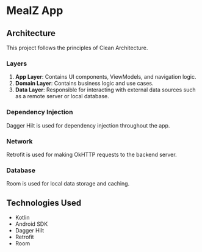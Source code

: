 # MealZ App

## Architecture
This project follows the principles of Clean Architecture.

### Layers
1. **App Layer**: Contains UI components, ViewModels, and navigation logic.
2. **Domain Layer**: Contains business logic and use cases.
3. **Data Layer**: Responsible for interacting with external data sources such as a remote server or local database.

### Dependency Injection
Dagger Hilt is used for dependency injection throughout the app.

### Network
Retrofit is used for making OkHTTP requests to the backend server.

### Database
Room is used for local data storage and caching.

## Technologies Used
- Kotlin
- Android SDK
- Dagger Hilt
- Retrofit
- Room

